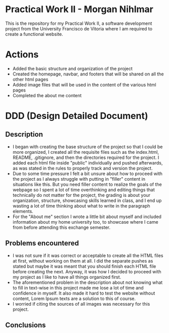 # Practical Work II - Morgan Nihlmar

This is the repository for my Practical Work II, a software development project from the University Francisco de Vitoria where I am required to create a functional website.

# Actions

- Added the basic structure and organization of the project
- Created the homepage, navbar, and footers that will be shared on all the other html pages
- Added image files that will be used in the content of the various html pages
- Completed the about me content



# DDD (Design Detailed Document)

## Description

- I began with creating the base structure of the project so that I could be more organized, I created all the requisite files such as the index.html, README, .gitignore, and then the directories required for the project. I added each html file inside "public" individually and pushed afterwards, as was stated in the rules to properly track and version the project. 
- Due to some time pressure I felt a bit unsure about how to proceed with the project as I always struggle with putting in "filler" content in situations like this. But you need filler content to realize the goals of the webpage so I spent a lot of time overthinking and editing things that technically do not matter for the project, the grading is about your organization, structure, showcasing skills learned in class, and I end up wasting a lot of time thinking about what to write in the paragraph elements.
- For the "About me" section I wrote a little bit about myself and included information about my home university too, to showcase where I came from before attending this exchange semester. 

## Problems encountered

- I was not sure if it was correct or acceptable to create all the HTML files at first, without working on them at all. I did the separate pushes as stated but maybe it was meant that you should finish each HTML file before creating the next. Anyway, it was how I decided to proceed with my project as I like to have all things organized first.
- The aforementioned problem in the description about not knowing what to fill in text-wise in this project made me lose a lot of time and confidence in myself. It also made it hard to test the website without content, Lorem Ipsum texts are a solution to this of course. 
- I worried if citing the sources of all images was necessary for this project. 

## Conclusions